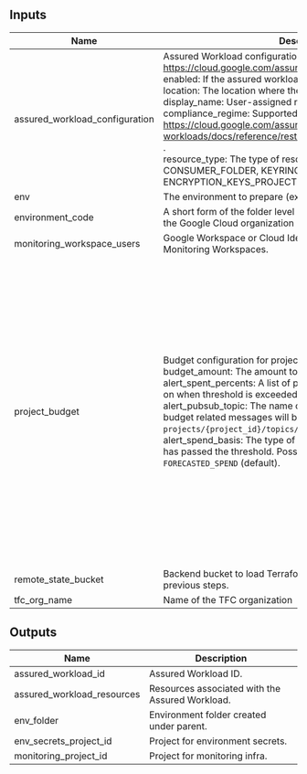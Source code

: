 <!-- BEGINNING OF PRE-COMMIT-TERRAFORM DOCS HOOK -->
## Inputs

| Name | Description | Type | Default | Required |
|------|-------------|------|---------|:--------:|
| assured\_workload\_configuration | Assured Workload configuration. See https://cloud.google.com/assured-workloads ."<br>  enabled: If the assured workload should be created.<br>  location: The location where the workload will be created.<br>  display\_name: User-assigned resource display name.<br>  compliance\_regime: Supported Compliance Regimes. See https://cloud.google.com/assured-workloads/docs/reference/rest/Shared.Types/ComplianceRegime .<br>  resource\_type: The type of resource. One of CONSUMER\_FOLDER, KEYRING, or ENCRYPTION\_KEYS\_PROJECT. | <pre>object({<br>    enabled           = optional(bool, false)<br>    location          = optional(string, "us-central1")<br>    display_name      = optional(string, "FEDRAMP-MODERATE")<br>    compliance_regime = optional(string, "FEDRAMP_MODERATE")<br>    resource_type     = optional(string, "CONSUMER_FOLDER")<br>  })</pre> | `{}` | no |
| env | The environment to prepare (ex. development) | `string` | n/a | yes |
| environment\_code | A short form of the folder level resources (environment) within the Google Cloud organization (ex. d). | `string` | n/a | yes |
| monitoring\_workspace\_users | Google Workspace or Cloud Identity group that have access to Monitoring Workspaces. | `string` | n/a | yes |
| project\_budget | Budget configuration for projects.<br>  budget\_amount: The amount to use as the budget.<br>  alert\_spent\_percents: A list of percentages of the budget to alert on when threshold is exceeded.<br>  alert\_pubsub\_topic: The name of the Cloud Pub/Sub topic where budget related messages will be published, in the form of `projects/{project_id}/topics/{topic_id}`.<br>  alert\_spend\_basis: The type of basis used to determine if spend has passed the threshold. Possible choices are `CURRENT_SPEND` or `FORECASTED_SPEND` (default). | <pre>object({<br>    base_network_budget_amount                  = optional(number, 1000)<br>    base_network_alert_spent_percents           = optional(list(number), [1.2])<br>    base_network_alert_pubsub_topic             = optional(string, null)<br>    base_network_budget_alert_spend_basis       = optional(string, "FORECASTED_SPEND")<br>    restricted_network_budget_amount            = optional(number, 1000)<br>    restricted_network_alert_spent_percents     = optional(list(number), [1.2])<br>    restricted_network_alert_pubsub_topic       = optional(string, null)<br>    restricted_network_budget_alert_spend_basis = optional(string, "FORECASTED_SPEND")<br>    monitoring_budget_amount                    = optional(number, 1000)<br>    monitoring_alert_spent_percents             = optional(list(number), [1.2])<br>    monitoring_alert_pubsub_topic               = optional(string, null)<br>    monitoring_budget_alert_spend_basis         = optional(string, "FORECASTED_SPEND")<br>    secret_budget_amount                        = optional(number, 1000)<br>    secret_alert_spent_percents                 = optional(list(number), [1.2])<br>    secret_alert_pubsub_topic                   = optional(string, null)<br>    secret_budget_alert_spend_basis             = optional(string, "FORECASTED_SPEND")<br>  })</pre> | `{}` | no |
| remote\_state\_bucket | Backend bucket to load Terraform Remote State Data from previous steps. | `string` | n/a | yes |
| tfc\_org\_name | Name of the TFC organization | `string` | n/a | yes |

## Outputs

| Name | Description |
|------|-------------|
| assured\_workload\_id | Assured Workload ID. |
| assured\_workload\_resources | Resources associated with the Assured Workload. |
| env\_folder | Environment folder created under parent. |
| env\_secrets\_project\_id | Project for environment secrets. |
| monitoring\_project\_id | Project for monitoring infra. |

<!-- END OF PRE-COMMIT-TERRAFORM DOCS HOOK -->
